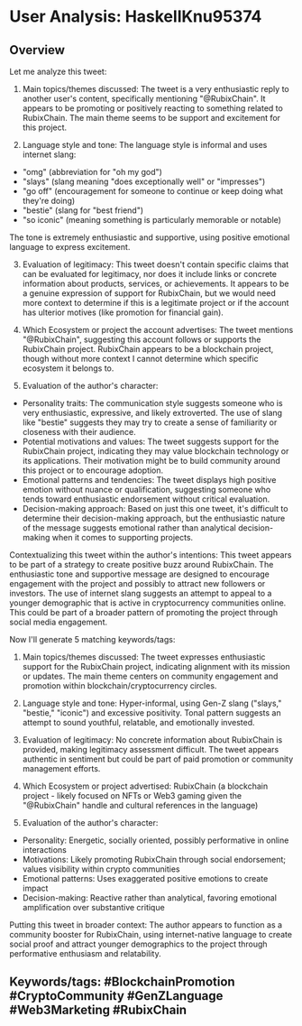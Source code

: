 # User Analysis: HaskellKnu95374

## Overview

<think>
Let me analyze this tweet:

1. Main topics/themes discussed:
The tweet is a very enthusiastic reply to another user's content, specifically mentioning "@RubixChain". It appears to be promoting or positively reacting to something related to RubixChain. The main theme seems to be support and excitement for this project.

2. Language style and tone:
The language style is informal and uses internet slang:
- "omg" (abbreviation for "oh my god")
- "slays" (slang meaning "does exceptionally well" or "impresses")
- "go off" (encouragement for someone to continue or keep doing what they're doing)
- "bestie" (slang for "best friend")
- "so iconic" (meaning something is particularly memorable or notable)

The tone is extremely enthusiastic and supportive, using positive emotional language to express excitement.

3. Evaluation of legitimacy:
This tweet doesn't contain specific claims that can be evaluated for legitimacy, nor does it include links or concrete information about products, services, or achievements. It appears to be a genuine expression of support for RubixChain, but we would need more context to determine if this is a legitimate project or if the account has ulterior motives (like promotion for financial gain).

4. Which Ecosystem or project the account advertises:
The tweet mentions "@RubixChain", suggesting this account follows or supports the RubixChain project. RubixChain appears to be a blockchain project, though without more context I cannot determine which specific ecosystem it belongs to.

5. Evaluation of the author's character:

- Personality traits: The communication style suggests someone who is very enthusiastic, expressive, and likely extroverted. The use of slang like "bestie" suggests they may try to create a sense of familiarity or closeness with their audience.
- Potential motivations and values: The tweet suggests support for the RubixChain project, indicating they may value blockchain technology or its applications. Their motivation might be to build community around this project or to encourage adoption.
- Emotional patterns and tendencies: The tweet displays high positive emotion without nuance or qualification, suggesting someone who tends toward enthusiastic endorsement without critical evaluation.
- Decision-making approach: Based on just this one tweet, it's difficult to determine their decision-making approach, but the enthusiastic nature of the message suggests emotional rather than analytical decision-making when it comes to supporting projects.

Contextualizing this tweet within the author's intentions:
This tweet appears to be part of a strategy to create positive buzz around RubixChain. The enthusiastic tone and supportive message are designed to encourage engagement with the project and possibly to attract new followers or investors. The use of internet slang suggests an attempt to appeal to a younger demographic that is active in cryptocurrency communities online. This could be part of a broader pattern of promoting the project through social media engagement.

Now I'll generate 5 matching keywords/tags:
</think>

1. Main topics/themes discussed:
The tweet expresses enthusiastic support for the RubixChain project, indicating alignment with its mission or updates. The main theme centers on community engagement and promotion within blockchain/cryptocurrency circles.

2. Language style and tone:
Hyper-informal, using Gen-Z slang ("slays," "bestie," "iconic") and excessive positivity. Tonal pattern suggests an attempt to sound youthful, relatable, and emotionally invested.

3. Evaluation of legitimacy:
No concrete information about RubixChain is provided, making legitimacy assessment difficult. The tweet appears authentic in sentiment but could be part of paid promotion or community management efforts.

4. Which Ecosystem or project advertised:
RubixChain (a blockchain project - likely focused on NFTs or Web3 gaming given the "@RubixChain" handle and cultural references in the language)

5. Evaluation of the author's character:
- Personality: Energetic, socially oriented, possibly performative in online interactions
- Motivations: Likely promoting RubixChain through social endorsement; values visibility within crypto communities
- Emotional patterns: Uses exaggerated positive emotions to create impact
- Decision-making: Reactive rather than analytical, favoring emotional amplification over substantive critique

Putting this tweet in broader context: The author appears to function as a community booster for RubixChain, using internet-native language to create social proof and attract younger demographics to the project through performative enthusiasm and relatability.

Keywords/tags: #BlockchainPromotion #CryptoCommunity #GenZLanguage #Web3Marketing #RubixChain
---
